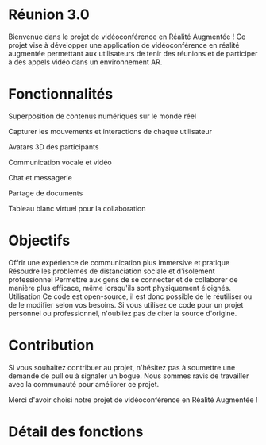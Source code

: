 # Réunion 3.0 
Bienvenue dans le projet de vidéoconférence en Réalité Augmentée !
Ce projet vise à développer une application de vidéoconférence en réalité augmentée permettant aux utilisateurs de tenir des réunions et de participer à des appels vidéo dans un environnement AR.

# Fonctionnalités
Superposition de contenus numériques sur le monde réel

Capturer les mouvements et interactions de chaque utilisateur

Avatars 3D des participants

Communication vocale et vidéo

Chat et messagerie

Partage de documents

Tableau blanc virtuel pour la collaboration

# Objectifs
Offrir une expérience de communication plus immersive et pratique
Résoudre les problèmes de distanciation sociale et d'isolement professionnel
Permettre aux gens de se connecter et de collaborer de manière plus efficace, même lorsqu'ils sont physiquement éloignés.
Utilisation
Ce code est open-source, il est donc possible de le réutiliser ou de le modifier selon vos besoins. Si vous utilisez ce code pour un projet personnel ou professionnel, n'oubliez pas de citer la source d'origine.

# Contribution
Si vous souhaitez contribuer au projet, n'hésitez pas à soumettre une demande de pull ou à signaler un bogue. Nous sommes ravis de travailler avec la communauté pour améliorer ce projet.

Merci d'avoir choisi notre projet de vidéoconférence en Réalité Augmentée !

# Détail des fonctions



